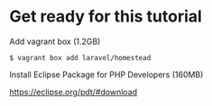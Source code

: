 # Get ready for this tutorial

Add vagrant box (1.2GB)

```
$ vagrant box add laravel/homestead
```

Install Eclipse Package for PHP Developers (160MB)

https://eclipse.org/pdt/#download
